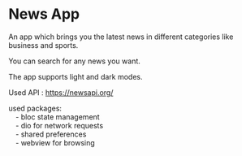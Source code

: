 # News App

An app which brings you the latest news in different categories like business and sports.

You can search for any news you want.

The app supports light and dark modes.

Used API : https://newsapi.org/

used packages:  
&emsp;- bloc state management  
&emsp;- dio for network requests  
&emsp;- shared preferences  
&emsp;- webview for browsing  
